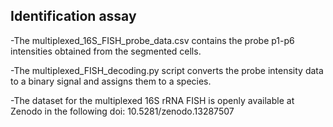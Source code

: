 ## Identification assay
-The multiplexed_16S_FISH_probe_data.csv contains the probe p1-p6 intensities obtained from the segmented cells.

-The multiplexed_FISH_decoding.py script converts the probe intensity data to a binary signal and assigns them to a species.

-The dataset for the multiplexed 16S rRNA FISH is openly available at Zenodo in the following doi: 10.5281/zenodo.13287507

